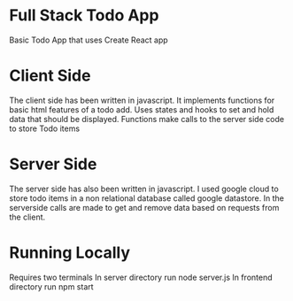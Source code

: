 # Full Stack Todo App
Basic Todo App that uses Create React app

# Client Side
The client side has been written in javascript. It implements functions for basic html features of a todo add. Uses states and hooks to set and hold data that should be displayed. Functions make calls to the server side code to store Todo items

# Server Side
The server side has also been written in javascript. I used google cloud to store todo items in a non relational database called google datastore. In the serverside calls are made to get and remove data based on requests from the client. 

# Running Locally
Requires two terminals
In server directory run node server.js
In frontend directory run npm start
